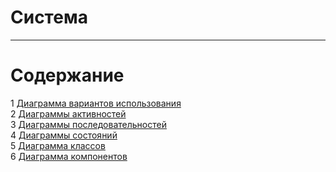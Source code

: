 # Система
---

# Содержание
1 [Диаграмма вариантов использования](UseCase/README.md)  
2 [Диаграммы активностей](Activity/Activity_diagrams_menu.md)  
3 [Диаграммы последовательностей](Sequence/README.md)  
4 [Диаграммы состояний](State/README.md)  
5 [Диаграмма классов](Class/README.md)  
6 [Диаграмма компонентов](Component/README.md)    

